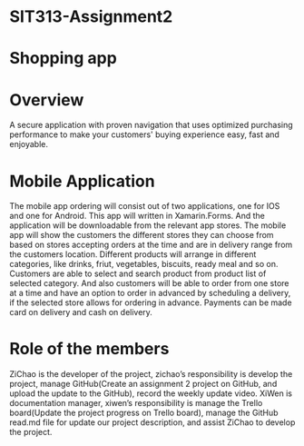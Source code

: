 # SIT313-Assignment2

# Shopping app

# Overview
A secure application with proven navigation that uses optimized purchasing performance to make your customers' buying experience easy, fast and enjoyable.

# Mobile Application
The mobile app ordering will consist out of two applications, one for IOS and one for Android. This app will written in Xamarin.Forms. And the application will be downloadable from the relevant app stores.
The mobile app will show the customers the different stores they can choose from based on stores accepting orders at the time and are in delivery range from the customers location. Different products will arrange in different categories, like drinks, friut, vegetables, biscuits, ready meal and so on. Customers are able to select and search product from product list of selected category. And also customers will be able to order from one store at a time and have an option to order in advanced by scheduling a delivery, if the selected store allows for ordering in advance. 
Payments can be made card on delivery and cash on delivery.

# Role of the members
ZiChao is the developer of the project, zichao’s responsibility is develop the project, manage GitHub(Create an assignment 2 project on GitHub, and upload the update to the GitHub), record the weekly update video.
XiWen is documentation manager, xiwen’s responsibility is manage the Trello board(Update the project progress on Trello board), manage the GitHub read.md file for update our project description, and assist ZiChao to develop the project.
